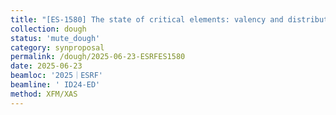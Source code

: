 ```yaml
---
title: "[ES-1580] The state of critical elements: valency and distribution of Ge in colloform sphalerite"
collection: dough
status: 'mute_dough'
category: synproposal
permalink: /dough/2025-06-23-ESRFES1580
date: 2025-06-23
beamloc: '2025｜ESRF'
beamline: ' ID24-ED'
method: XFM/XAS
---
```

